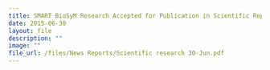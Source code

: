 ```yaml
---
title: SMART BioSyM Research Accepted for Publication in Scientific Reports
date: 2015-06-30
layout: file
description: ""
image: ""
file_url: /files/News Reports/Scientific research 30-Jun.pdf
---
```

